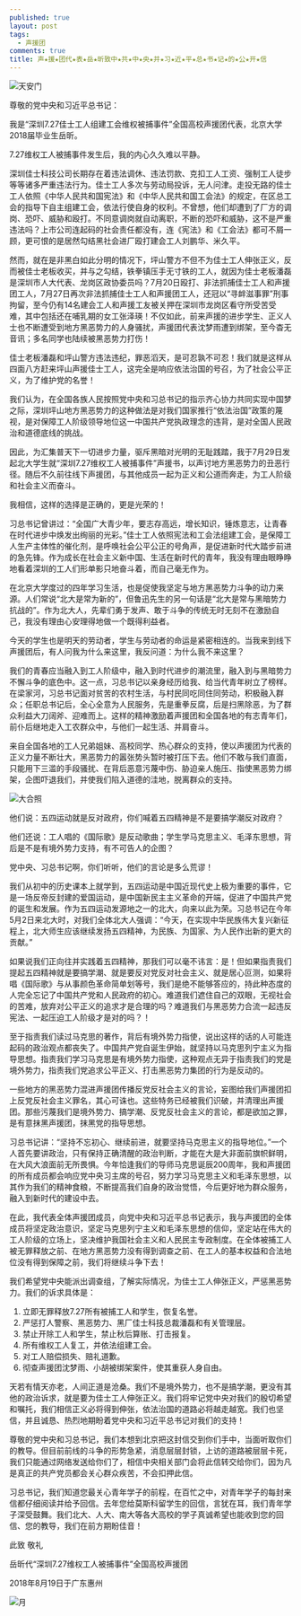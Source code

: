 ```yaml
---
published: true
layout: post
tags:
  - 声援团
comments: true
title: 声★援★团代★表★岳★昕致中★共★中★央★并★习★近★平★总★书★记★的★公★开★信
---
```


  ![天安门][1]

尊敬的党中央和习近平总书记：

我是“深圳7.27佳士工人组建工会维权被捕事件”全国高校声援团代表，北京大学2018届毕业生岳昕。

7.27维权工人被捕事件发生后，我的内心久久难以平静。

深圳佳士科技公司长期存在着违法调休、违法罚款、克扣工人工资、强制工人徒步等等诸多严重违法行为。佳士工人多次与劳动局投诉，无人问津。走投无路的佳士工人依照《中华人民共和国宪法》和《中华人民共和国工会法》的规定，在区总工会的指导下自主组建工会，依法行使自身的权利。不曾想，他们却遭到了厂方的调岗、恐吓、威胁和殴打。不同意调岗就自动离职，不断的恐吓和威胁，这不是严重违法吗？上市公司连起码的社会责任都没有，连《宪法》和《工会法》都可不屑一顾，更可恨的是居然勾结黑社会进厂殴打建会工人刘鹏华、米久平。

然而，就在是非黑白如此分明的情况下，坪山警方不但不为佳士工人伸张正义，反而被佳士老板收买，并与之勾结，铁拳镇压手无寸铁的工人，就因为佳士老板潘磊是深圳市人大代表、龙岗区政协委员吗？7月20日殴打、非法抓捕佳士工人和声援团工人，7月27日再次非法抓捕佳士工人和声援团工人，还冠以“寻衅滋事罪”刑事拘留，至今仍有14名建会工人和声援工友被关押在深圳市龙岗区看守所受苦受难，其中包括还在哺乳期的女工张泽瑛！不仅如此，前来声援的进步学生、正义人士也不断遭受到地方黑恶势力的人身骚扰，声援团代表沈梦雨遭到绑架，至今杳无音讯；多名同学也陆续被黑恶势力打伤！

佳士老板潘磊和坪山警方违法违纪，罪恶滔天，是可忍孰不可忍！我们就是这样从四面八方赶来坪山声援佳士工人，这完全是响应依法治国的号召，为了社会公平正义，为了维护党的名誉！

我们认为，在全国各族人民按照党中央和习总书记的指示齐心协力共同实现中国梦之际，深圳坪山地方黑恶势力的这种做法是对我们国家推行“依法治国”政策的蔑视，是对保障工人阶级领导地位这一中国共产党执政理念的违背，是对全国人民政治和道德底线的挑战。

因此，为汇集普天下一切进步力量，驱斥黑暗对光明的无耻践踏，我于7月29日发起北大学生就“深圳7.27维权工人被捕事件”声援书，以声讨地方黑恶势力的丑恶行径。随后不久前往线下声援团，与其他成员一起为正义和公道而奔走，为工人阶级和社会主义而奋斗。

我相信，这样的选择是正确的，更是光荣的！

习总书记曾讲过：“全国广大青少年，要志存高远，增长知识，锤炼意志，让青春在时代进步中焕发出绚丽的光彩。”佳士工人依照宪法和工会法组建工会，是保障工人生产主体性的催化剂，是呼唤社会公平公正的号角声，是促进新时代大踏步前进的急先锋。作为成长在社会主义新中国、生活在新时代的青年，我没有理由眼睁睁地看着深圳的工人们形单影只地奋斗着，而自己毫无作为。

在北京大学度过的四年学习生活，也是促使我坚定与地方黑恶势力斗争的动力来源。人们常说“北大是常为新的”，但鲁迅先生的另一句话是“北大是常与黑暗势力抗战的”。作为北大人，先辈们勇于发声、敢于斗争的传统无时无刻不在激励自己，我没有理由心安理得地做一个既得利益者。

今天的学生也是明天的劳动者，学生与劳动者的命运是紧密相连的。当我来到线下声援团后，有人问我为什么来这里，我反问道：为什么我不来这里？

我们的青春应当融入到工人阶级中，融入到时代进步的潮流里，融入到与黑暗势力不懈斗争的底色中。这一点，习总书记以亲身经历给我、给当代青年树立了榜样。在梁家河，习总书记面对贫苦的农村生活，与村民同吃同住同劳动，积极融入群众；任职总书记后，全心全意为人民服务，先是重拳反腐，后是扫黑除恶，为了群众利益大刀阔斧、迎难而上。这样的精神激励着声援团和全国各地的有志青年们，前仆后继地走入工农群众中，与他们一起生活、并肩奋斗。

来自全国各地的工人兄弟姐妹、高校同学、热心群众的支持，使以声援团为代表的正义力量不断壮大，黑恶势力的嚣张势头暂时被打压下去。他们不敢与我们直面，只能用下三滥的手段骚扰、在背后恶意污蔑中伤、胁迫亲人施压、指使黑恶势力绑架，企图吓退我们，并使我们陷入道德的洼地，脱离群众的支持。

 ![大合照][2]

他们说：五四运动就是反对政府，你们喊着五四精神是不是要搞学潮反对政府？

他们还说：工人唱的《国际歌》是反动歌曲；学生学马克思主义、毛泽东思想，背后是不是有境外势力支持，有不可告人的企图？

党中央、习总书记啊，你们听听，他们的言论是多么荒谬！

我们从初中的历史课本上就学到，五四运动是中国近现代史上极为重要的事件，它是一场反帝反封建的爱国运动，是中国新民主主义革命的开端，促进了中国共产党的诞生和发展。作为五四运动发源地之一的北大，向来以此为荣。习总书记在今年5月2日来北大时，对我们全体北大人强调：“今天，在实现中华民族伟大复兴新征程上，北大师生应该继续发扬五四精神，为民族、为国家、为人民作出新的更大的贡献。”

如果说我们正向往并实践着五四精神，那我们可以毫不讳言：是！但如果指责我们提起五四精神就是要搞学潮、就是要反对党反对社会主义、就是居心叵测，如果将唱《国际歌》与从事颜色革命简单划等号，我们是绝不能够答应的，持此种态度的人完全忘记了中国共产党和人民政府的初心。难道我们遮住自己的双眼，无视社会的苦难，放弃对公平正义的追求才是合理的吗？难道我们与黑恶势力合流一起违反宪法、一起压迫工人阶级才是对的吗？！

至于指责我们读过马克思的著作，背后有境外势力指使，说出这样的话的人可能连起码的政治观点都丧失了。中国共产党自诞生伊始，就坚持以马克思列宁主义为指导思想。指责我们学习马克思是有境外势力指使，这种观点无异于指责我们的党是境外势力，指责我们党追求公平正义、打击黑恶势力集团的行为是反动的。

一些地方的黑恶势力混进声援团传播反党反社会主义的言论，妄图给我们声援团扣上反党反社会主义罪名，其心可诛也。这些特务已经被我们识破，并清理出声援团。那些污蔑我们是境外势力、搞学潮、反党反社会主义的言论，都是欲加之罪，是有意抹黑声援团，抹黑党的指导思想。

习总书记讲：“坚持不忘初心、继续前进，就要坚持马克思主义的指导地位。”一个人首先要讲政治，只有保持正确清醒的政治判断，才能在大是大非面前旗帜鲜明，在大风大浪面前无所畏惧。今年恰逢我们的导师马克思诞辰200周年，我和声援团的所有成员都会响应党中央习主席的号召，努力学习马克思主义和毛泽东思想，以其作为我们的精神食粮，不断提高我们自身的政治觉悟，今后更好地为群众服务，融入到新时代的建设中去。

在此，我代表全体声援团成员，向党中央和习近平总书记表示，我与声援团的全体成员将坚定政治意识，坚定马克思列宁主义和毛泽东思想的信仰，坚定站在伟大的工人阶级的立场上，坚决维护我国社会主义和人民民主专政制度。在全体被捕工人被无罪释放之前、在地方黑恶势力没有得到调查之前、在工人的基本权益和合法地位没有得到保障之前，我们将继续斗争下去！

我们希望党中央能派出调查组，了解实际情况，为佳士工人伸张正义，严惩黑恶势力。我们的诉求具体是：
1.	立即无罪释放7.27所有被捕工人和学生，恢复名誉。
2.	严惩打人警察、黑恶势力、黑厂佳士科技总裁潘磊和有关管理层。
3.	禁止开除工人和学生，禁止秋后算账、打击报复。
4.	所有维权工人复工，并依法组建工会。
5.	对工人赔偿损失、赔礼道歉。
6.	彻查声援团沈梦雨、小胡被绑架案件，使其重获人身自由。

天若有情天亦老，人间正道是沧桑。我们不是境外势力，也不是搞学潮，更没有其他的政治诉求，就是要为佳士工人伸张正义。我们将牢记党中央对我们的殷切希望和嘱托，我们相信正义必将得到伸张，依法治国的道路必将越走越宽。我们也坚信，并且诚恳、热烈地期盼着党中央和习近平总书记对我们的支持！

尊敬的党中央和习总书记，我们本想到北京把这封信交到你们手中，当面听取你们的教导。但目前前线的斗争的形势急紧，消息层层封锁，上访的道路被层层卡死，我们只能通过网络发送给你们了，相信中央相关部门会将此信转交给你们，因为凡是真正的共产党员都会关心群众疾苦，不会扣押此信。

习总书记，我们知道您最关心青年学子的前程，在百忙之中，对青年学子的每封来信都仔细阅读并给予回信。去年您给莫斯科留学生的回信，言犹在耳，我们青年学子深受鼓舞。我们北大、人大、南大等各大高校的学子真诚希望也能收到您的回信、您的教导，我们在前方期盼佳音！

此致
敬礼

岳昕代“深圳7.27维权工人被捕事件”全国高校声援团

2018年8月19日于广东惠州

 ![月][3]

[1]: https://upload.cc/i1/2018/08/19/0pLvQu.jpg
[2]: https://upload.cc/i1/2018/08/19/91XeuW.jpg
[3]: https://upload.cc/i1/2018/08/19/IGxYTz.jpg

